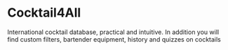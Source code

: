 # Cocktail4All
International cocktail database, practical and intuitive. In addition you will find custom filters, bartender equipment, history and quizzes on cocktails
